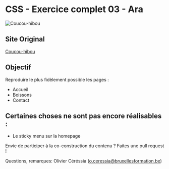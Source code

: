 # CSS - Exercice complet 03 - Ara #

![Coucou-hibou](http://cepegra-labs.be/webdesign/2017/cours/css/full/04-coucouhibou/coucouhibou-git.jpg)

## Site Original ##

[Coucou-hibou](http://coucouhibou.net)

## Objectif ##

Reproduire le plus fidèlement possible les pages :

- Accueil
- Boissons
- Contact

## Certaines choses ne sont pas encore réalisables : ##

- Le sticky menu sur la homepage

Envie de participer à la co-construction du contenu ? Faites une pull request ! 

Questions, remarques: Olivier Céréssia (o.ceressia@bruxellesformation.be)
